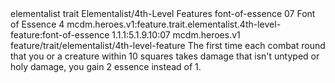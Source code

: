 <ability>
  <metadata>
    <class>elementalist</class>
    <feature_type>trait</feature_type>
    <file_dpath>Elementalist/4th-Level Features</file_dpath>
    <item_id>font-of-essence</item_id>
    <item_index>07</item_index>
    <item_name>Font of Essence</item_name>
    <level>4</level>
    <scc>mcdm.heroes.v1:feature.trait.elementalist.4th-level-feature:font-of-essence</scc>
    <scdc>1.1.1:5.1.9.10:07</scdc>
    <source>mcdm.heroes.v1</source>
    <type>feature/trait/elementalist/4th-level-feature</type>
  </metadata>
  <effects>
    <effect type="mundane">The first time each combat round that you or a creature within 10 squares takes damage that isn&apos;t untyped or holy damage, you gain 2 essence instead of 1.</effect>
  </effects>
</ability>
